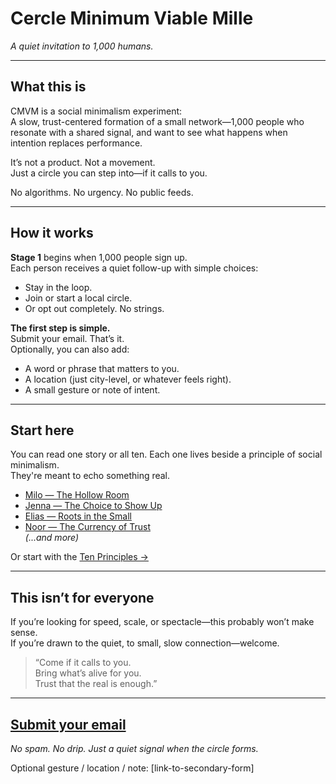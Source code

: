 # Cercle Minimum Viable Mille  
*A quiet invitation to 1,000 humans.*

---

## What this is  
CMVM is a social minimalism experiment:  
A slow, trust-centered formation of a small network—1,000 people who resonate with a shared signal, and want to see what happens when intention replaces performance.

It’s not a product. Not a movement.  
Just a circle you can step into—if it calls to you.

No algorithms. No urgency. No public feeds.

---

## How it works  

**Stage 1** begins when 1,000 people sign up.  
Each person receives a quiet follow-up with simple choices:
- Stay in the loop.
- Join or start a local circle.
- Or opt out completely. No strings.

**The first step is simple.**  
Submit your email. That’s it.  
Optionally, you can also add:
- A word or phrase that matters to you.  
- A location (just city-level, or whatever feels right).  
- A small gesture or note of intent.

---

## Start here  
You can read one story or all ten. Each one lives beside a principle of social minimalism.  
They're meant to echo something real.

- [Milo — The Hollow Room](link)  
- [Jenna — The Choice to Show Up](link)  
- [Elias — Roots in the Small](link)  
- [Noor — The Currency of Trust](link)  
*(...and more)*

Or start with the [Ten Principles →](link)

---

## This isn’t for everyone  
If you’re looking for speed, scale, or spectacle—this probably won’t make sense.  
If you’re drawn to the quiet, to small, slow connection—welcome.

> “Come if it calls to you.  
> Bring what’s alive for you.  
> Trust that the real is enough.”

---

## [ Submit your email ](link-to-form)  
*No spam. No drip. Just a quiet signal when the circle forms.*

Optional gesture / location / note: [link-to-secondary-form]
